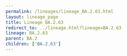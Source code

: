 ```yaml
---
permalink: /lineages/lineage_BA.2.63.html
layout: lineage_page
title: Lineage BA.2.63
redirect_to: ../lineage.html?lineage=BA.2.63
lineage: BA.2.63
parent: BA.2
children: ['BA.2.63']
---
```

